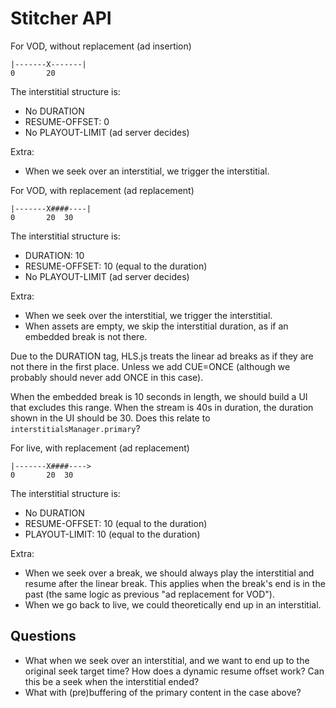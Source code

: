 # Stitcher API

For VOD, without replacement (ad insertion)

```
|-------X-------|
0       20
```

The interstitial structure is:

- No DURATION
- RESUME-OFFSET: 0
- No PLAYOUT-LIMIT (ad server decides)

Extra:

- When we seek over an interstitial, we trigger the interstitial.

For VOD, with replacement (ad replacement)

```
|-------X####----|
0       20  30
```

The interstitial structure is:

- DURATION: 10
- RESUME-OFFSET: 10 (equal to the duration)
- No PLAYOUT-LIMIT (ad server decides)

Extra:

- When we seek over the interstitial, we trigger the interstitial.
- When assets are empty, we skip the interstitial duration, as if an embedded break is not there.

Due to the DURATION tag, HLS.js treats the linear ad breaks as if they are not there in the first place. Unless we add CUE=ONCE (although we probably should never add ONCE in this case).

When the embedded break is 10 seconds in length, we should build a UI that excludes this range. When the stream is 40s in duration, the duration shown in the UI should be 30. Does this relate to `interstitialsManager.primary`?

For live, with replacement (ad replacement)

```
|-------X####---->
0       20  30
```

The interstitial structure is:

- No DURATION
- RESUME-OFFSET: 10 (equal to the duration)
- PLAYOUT-LIMIT: 10 (equal to the duration)

Extra:

- When we seek over a break, we should always play the interstitial and resume after the linear break. This applies when the break's end is in the past (the same logic as previous "ad replacement for VOD").
- When we go back to live, we could theoretically end up in an interstitial.

## Questions

- What when we seek over an interstitial, and we want to end up to the original seek target time? How does a dynamic resume offset work? Can this be a seek when the interstitial ended?
- What with (pre)buffering of the primary content in the case above?